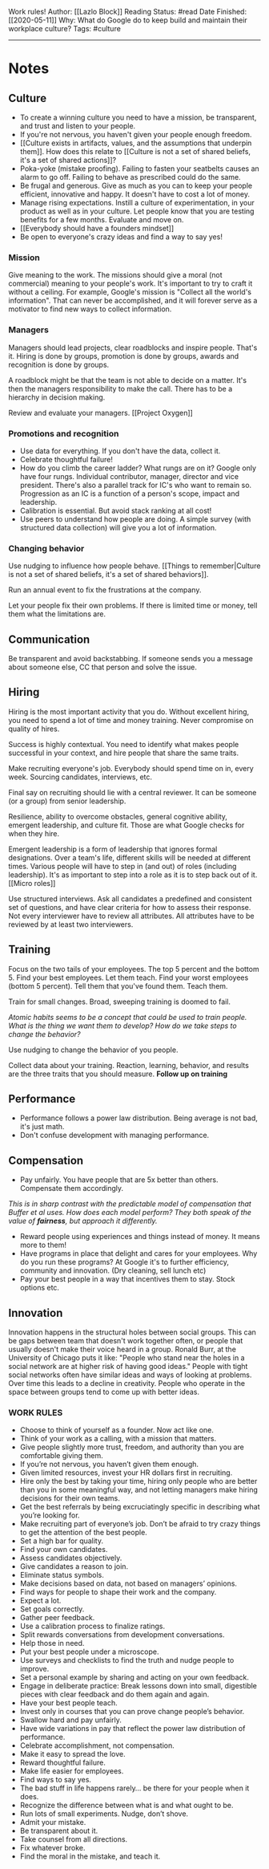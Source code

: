 Work rules!
Author: [[Lazlo Block]]
Reading Status: #read
Date Finished: [[2020-05-11]]
Why: What do Google do to keep build and maintain their workplace culture?
Tags: #culture 
- - - -
# Notes
## Culture
* To create a winning culture you need to have a mission, be transparent, and trust and listen to your people.
* If you're not nervous, you haven't given your people enough freedom.
* [[Culture exists in artifacts, values, and the assumptions that underpin them]]. How does this relate to [[Culture is not a set of shared beliefs, it's a set of shared actions]]?
* Poka-yoke (mistake proofing). Failing to fasten your seatbelts causes an alarm to go off. Failing to behave as prescribed could do the same.
* Be frugal and generous. Give as much as you can to keep your people efficient, innovative and happy. It doesn't have to cost a lot of money.
* Manage rising expectations. Instill a culture of experimentation, in your product as well as in your culture. Let people know that you are testing benefits for a few months. Evaluate and move on.
* [[Everybody should have a founders mindset]]
* Be open to everyone's crazy ideas and find a way to say yes!

### Mission
Give meaning to the work. The missions should give a moral (not commercial) meaning to your people's work. It's important to try to craft it without a ceiling. For example, Google's mission is "Collect all the world's information". That can never be accomplished, and it will forever serve as a motivator to find new ways to collect information.

### Managers
Managers should lead projects, clear roadblocks and inspire people. That's it. Hiring is done by groups, promotion is done by groups, awards and recognition is done by groups.

A roadblock might be that the team is not able to decide on a matter. It's then the managers responsibility to make the call. There has to be a hierarchy in decision making.

Review and evaluate your managers. [[Project Oxygen]]

### Promotions and recognition
* Use data for everything. If you don't have the data, collect it.
* Celebrate thoughtful failure!
* How do you climb the career ladder? What rungs are on it? Google only have four rungs. Individual contributor, manager, director and vice president. There's also a parallel track for IC's who want to remain so. Progression as an IC is a function of a person's scope, impact and leadership.
* Calibration is essential. But avoid stack ranking at all cost!
* Use peers to understand how people are doing. A simple survey (with structured data collection) will give you a lot of information.

### Changing behavior
Use nudging to influence how people behave. [[Things to remember|Culture is not a set of shared beliefs, it's a set of shared behaviors]].

Run an annual event to fix the frustrations at the company.

Let your people fix  their own problems. If there is limited time or money, tell them what the limitations are.

## Communication
Be transparent and avoid backstabbing. If someone sends you a message about someone else, CC that person and solve the issue.

## Hiring
Hiring is the most important activity that you do. Without excellent hiring, you need to spend a lot of time and money training. Never compromise on quality of hires.

Success is highly contextual. You need to identify what makes people successful in your context, and hire people that share the same traits.

Make recruiting everyone's job. Everybody should spend time on in, every week. Sourcing candidates, interviews, etc.

Final say on recruiting should lie with a central reviewer. It can be someone (or a group) from senior leadership.

Resilience, ability to overcome obstacles, general cognitive ability, emergent leadership, and culture fit. Those are what Google checks for when they hire.

Emergent leadership is a form of leadership that ignores formal designations. Over a team's life, different skills will be needed at different times. Various people will have to step in (and out) of roles (including leadership). It's as important to step into a role as it is to step back out of it. [[Micro roles]]

Use structured interviews. Ask all candidates a predefined and consistent set of questions, and have clear criteria for how to assess their response. Not every interviewer have to review all attributes. All attributes have to be reviewed by at least two interviewers.

## Training
Focus on the two tails of your employees. The top 5 percent and the bottom 5.
Find your best employees. Let them teach.
Find your worst employees (bottom 5 percent). Tell them that you've found them. Teach them.

Train for small changes. Broad, sweeping training is doomed to fail.

*Atomic habits seems to be a concept that could be used to train people. What is the thing we want them to develop? How do we take steps to change the behavior?*

Use nudging to change the behavior of you people.

Collect data about your training. Reaction, learning, behavior, and results are the three traits that you should measure. **Follow up on training**

## Performance
* Performance follows a power law distribution. Being average is not bad, it's just math.
* Don't confuse development with managing performance.

## Compensation
* Pay unfairly. You have people that are 5x better than others. Compensate them accordingly.

*This is in sharp contrast with the predictable model of compensation that Buffer et al uses. How does each model perform? They both speak of the value of **fairness**, but approach it differently.*

* Reward people using experiences and things instead of money. It means more to them!
* Have programs in place that delight and cares for your employees. Why do you run these programs? At Google it's to further efficiency, community and innovation. (Dry cleaning, sell lunch etc)
* Pay your best people in a way that incentives them to stay. Stock options etc.

## Innovation
Innovation happens in the structural holes between social groups. This can be gaps between team that doesn't work together often, or people that usually doesn't make their voice heard in a group. Ronald Burr, at the University of Chicago puts it like: "People who stand near the holes in a social network are at higher risk of having good ideas." People with tight social networks often have similar ideas and ways of looking at problems. Over time this leads to a decline in creativity. People who operate in the space between groups tend to come up with better ideas.

### WORK RULES
* Choose to think of yourself as a founder. Now act like one.
* Think of your work as a calling, with a mission that matters.
* Give people slightly more trust, freedom, and authority than you are comfortable giving them.
* If you’re not nervous, you haven’t given them enough.
* Given limited resources, invest your HR dollars first in recruiting.
* Hire only the best by taking your time, hiring only people who are better than you in some meaningful way, and not letting managers make hiring decisions for their own teams.
* Get the best referrals by being excruciatingly specific in describing what you’re looking for.
* Make recruiting part of everyone’s job. Don’t be afraid to try crazy things to get the attention of the best people.
* Set a high bar for quality.
* Find your own candidates.
* Assess candidates objectively.
* Give candidates a reason to join.
* Eliminate status symbols.
* Make decisions based on data, not based on managers’ opinions.
* Find ways for people to shape their work and the company.
* Expect a lot.
* Set goals correctly.
* Gather peer feedback.
* Use a calibration process to finalize ratings.
* Split rewards conversations from development conversations.
* Help those in need.
* Put your best people under a microscope.
* Use surveys and checklists to find the truth and nudge people to improve.
* Set a personal example by sharing and acting on your own feedback.
* Engage in deliberate practice: Break lessons down into small, digestible pieces with clear feedback and do them again and again.
* Have your best people teach.
* Invest only in courses that you can prove change people’s behavior.
* Swallow hard and pay unfairly.
* Have wide variations in pay that reflect the power law distribution of performance.
* Celebrate accomplishment, not compensation.
* Make it easy to spread the love.
* Reward thoughtful failure.
* Make life easier for employees.
* Find ways to say yes.
* The bad stuff in life happens rarely… be there for your people when it does.
* Recognize the difference between what is and what ought to be.
* Run lots of small experiments. Nudge, don’t shove.
* Admit your mistake.
* Be transparent about it.
* Take counsel from all directions.
* Fix whatever broke.
* Find the moral in the mistake, and teach it.
